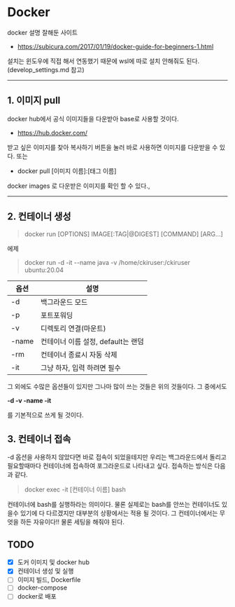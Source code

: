 # Docker

docker 설명 잘해둔 사이트
- https://subicura.com/2017/01/19/docker-guide-for-beginners-1.html

설치는 윈도우에 직접 해서 연동했기 때문에 wsl에 따로 설치 안해줘도 된다. (develop_settings.md 참고)



***

## 1. 이미지 pull

docker hub에서 공식 이미지들을 다운받아 base로 사용할 것이다.

- https://hub.docker.com/

받고 싶은 이미지를 찾아 복사하기 버튼을 눌러 바로 사용하면 이미지를 다운받을 수 있다.
또는 

- docker pull [이미지 이름]:[태그 이름]

docker images 로 다운받은 이미지를 확인 할 수 있다.,

***

## 2. 컨테이너 생성

> docker run [OPTIONS] IMAGE[:TAG|@DIGEST] [COMMAND] [ARG...]

에제 

> docker run -d -it --name java -v /home/ckiruser:/ckiruser ubuntu:20.04

|옵션|설명|
|-|-|
|-d|백그라운드 모드|
|-p|포트포워딩|
|-v|디렉토리 연결(마운트)|
|-name|컨테이너 이름 설정, default는 랜덤|
|-rm|컨테이너 종료시 자동 삭제|
|-it|그냥 하자, 입력 하려면 필수|

그 외에도 수많은 옵션들이 있지만 그나마 많이 쓰는 것들은 위의 것들이다. 그 중에서도

**-d -v -name -it** 

를 기본적으로 쓰게 될 것이다.

## 3. 컨테이너 접속

-d 옵션을 사용하지 않았다면 바로 접속이 되었을테지만 우리는 백그라운드에서 돌리고 필요할때마다 컨테이너에 접속하여 포그라운드로 나타내고 싶다. 접속하는 방식은 다음과 같다.

> docker exec -it [컨테이너 이름] bash

컨테이너에 bash를 실행하라는 의미이다. 물론 실제로는 bash를 안쓰는 컨테이너도 있을수 있기에 다 다르겠지만 대부분의 상황에서는 적용 될 것이다.
그 컨테이너에서는 무엇을 하든 자유이다!! 물론 세팅을 해줘야 된다.

## TODO
- [x] 도커 이미지 및 docker hub
- [x] 컨테이너 생성 및 실행
- [ ] 이미지 빌드, Dockerfile
- [ ] docker-compose
- [ ] docker로 배포
